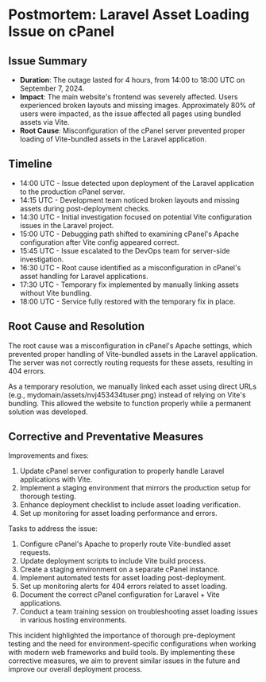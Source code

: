 # Postmortem: Laravel Asset Loading Issue on cPanel

## Issue Summary
- **Duration**: The outage lasted for 4 hours, from 14:00 to 18:00 UTC on September 7, 2024.
- **Impact**: The main website's frontend was severely affected. Users experienced broken layouts and missing images. Approximately 80% of users were impacted, as the issue affected all pages using bundled assets via Vite.
- **Root Cause**: Misconfiguration of the cPanel server prevented proper loading of Vite-bundled assets in the Laravel application.

## Timeline
- 14:00 UTC - Issue detected upon deployment of the Laravel application to the production cPanel server.
- 14:15 UTC - Development team noticed broken layouts and missing assets during post-deployment checks.
- 14:30 UTC - Initial investigation focused on potential Vite configuration issues in the Laravel project.
- 15:00 UTC - Debugging path shifted to examining cPanel's Apache configuration after Vite config appeared correct.
- 15:45 UTC - Issue escalated to the DevOps team for server-side investigation.
- 16:30 UTC - Root cause identified as a misconfiguration in cPanel's asset handling for Laravel applications.
- 17:30 UTC - Temporary fix implemented by manually linking assets without Vite bundling.
- 18:00 UTC - Service fully restored with the temporary fix in place.

## Root Cause and Resolution
The root cause was a misconfiguration in cPanel's Apache settings, which prevented proper handling of Vite-bundled assets in the Laravel application. The server was not correctly routing requests for these assets, resulting in 404 errors.

As a temporary resolution, we manually linked each asset using direct URLs (e.g., mydomain/assets/nvj453434tuser.png) instead of relying on Vite's bundling. This allowed the website to function properly while a permanent solution was developed.

## Corrective and Preventative Measures
Improvements and fixes:
1. Update cPanel server configuration to properly handle Laravel applications with Vite.
2. Implement a staging environment that mirrors the production setup for thorough testing.
3. Enhance deployment checklist to include asset loading verification.
4. Set up monitoring for asset loading performance and errors.

Tasks to address the issue:
1. Configure cPanel's Apache to properly route Vite-bundled asset requests.
2. Update deployment scripts to include Vite build process.
3. Create a staging environment on a separate cPanel instance.
4. Implement automated tests for asset loading post-deployment.
5. Set up monitoring alerts for 404 errors related to asset loading.
6. Document the correct cPanel configuration for Laravel + Vite applications.
7. Conduct a team training session on troubleshooting asset loading issues in various hosting environments.

This incident highlighted the importance of thorough pre-deployment testing and the need for environment-specific configurations when working with modern web frameworks and build tools. By implementing these corrective measures, we aim to prevent similar issues in the future and improve our overall deployment process.
